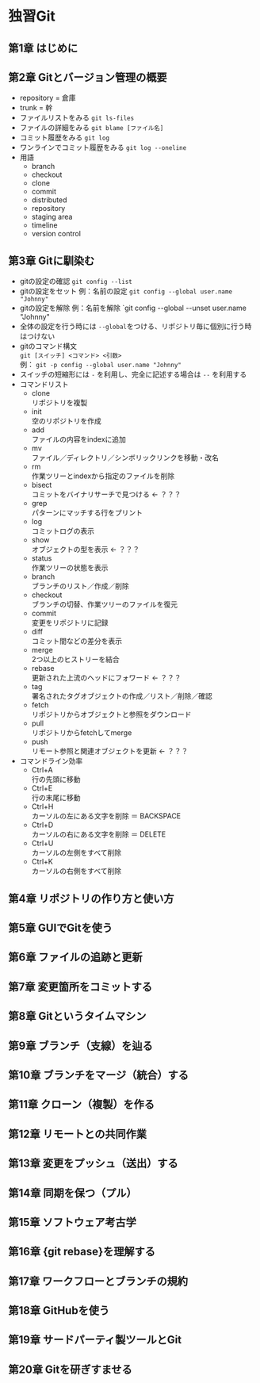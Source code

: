 # 独習Git

## 第1章 はじめに

## 第2章 Gitとバージョン管理の概要
  - repository = 倉庫
  - trunk = 幹
  - ファイルリストをみる `git ls-files`
  - ファイルの詳細をみる `git blame [ファイル名]`
  - コミット履歴をみる `git log`
  - ワンラインでコミット履歴をみる `git log --oneline`
  - 用語  
    - branch
    - checkout
    - clone
    - commit
    - distributed
    - repository
    - staging area
    - timeline
    - version control

## 第3章 Gitに馴染む
  - gitの設定の確認 `git config --list`
  - gitの設定をセット 例：名前の設定 `git config --global user.name "Johnny"`
  - gitの設定を解除 例：名前を解除 `git config --global --unset user.name "Johnny"
  - 全体の設定を行う時には `--global`をつける、リポジトリ毎に個別に行う時はつけない
  - gitのコマンド構文  
    `git [スイッチ] <コマンド> <引数>`  
    例： `git -p config --global user.name "Johnny"`
  - スイッチの短縮形には `-` を利用し、完全に記述する場合は `--` を利用する
  - コマンドリスト
    - clone  
      リポジトリを複製
    - init  
      空のリポジトリを作成
    - add  
      ファイルの内容をindexに追加
    - mv  
      ファイル／ディレクトリ／シンボリックリンクを移動・改名
    - rm  
      作業ツリーとindexから指定のファイルを削除
    - bisect  
      コミットをバイナリサーチで見つける  ← ？？？
    - grep  
      パターンにマッチする行をプリント
    - log  
      コミットログの表示
    - show  
      オブジェクトの型を表示  ← ？？？
    - status  
      作業ツリーの状態を表示
    - branch  
      ブランチのリスト／作成／削除
    - checkout  
      ブランチの切替、作業ツリーのファイルを復元
    - commit  
      変更をリポジトリに記録
    - diff  
      コミット間などの差分を表示
    - merge  
      2つ以上のヒストリーを結合
    - rebase  
      更新された上流のヘッドにフォワード  ← ？？？
    - tag  
      署名されたタグオブジェクトの作成／リスト／削除／確認
    - fetch  
      リポジトリからオブジェクトと参照をダウンロード
    - pull  
      リポジトリからfetchしてmerge
    - push  
      リモート参照と関連オブジェクトを更新   ← ？？？
  - コマンドライン効率
    - Ctrl+A  
      行の先頭に移動
    - Ctrl+E  
      行の末尾に移動
    - Ctrl+H  
      カーソルの左にある文字を削除 ＝ BACKSPACE
    - Ctrl+D  
      カーソルの右にある文字を削除 ＝ DELETE
    - Ctrl+U  
      カーソルの左側をすべて削除
    - Ctrl+K  
      カーソルの右側をすべて削除
      
## 第4章 リポジトリの作り方と使い方
## 第5章 GUIでGitを使う
## 第6章 ファイルの追跡と更新
## 第7章 変更箇所をコミットする
## 第8章 Gitというタイムマシン
## 第9章 ブランチ（支線）を辿る
## 第10章 ブランチをマージ（統合）する
## 第11章 クローン（複製）を作る
## 第12章 リモートとの共同作業
## 第13章 変更をプッシュ（送出）する
## 第14章 同期を保つ（プル）
## 第15章 ソフトウェア考古学
## 第16章 {git rebase}を理解する
## 第17章 ワークフローとブランチの規約
## 第18章 GitHubを使う
## 第19章 サードパーティ製ツールとGit
## 第20章 Gitを研ぎすませる

